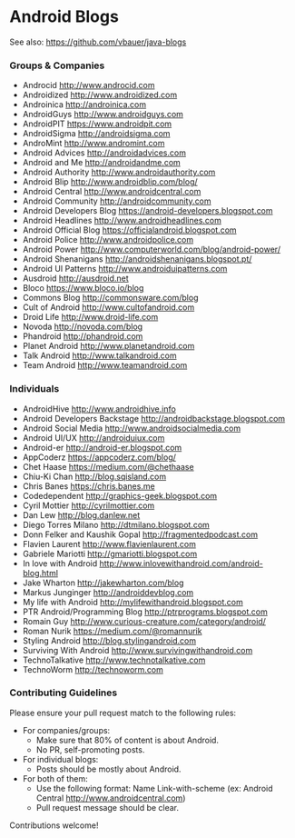 # Android Blogs

See also: https://github.com/vbauer/java-blogs


### Groups & Companies

* Androcid http://www.androcid.com
* Androidized http://www.androidized.com
* Androinica http://androinica.com
* AndroidGuys http://www.androidguys.com
* AndroidPIT https://www.androidpit.com
* AndroidSigma http://androidsigma.com
* AndroMint http://www.andromint.com
* Android Advices http://androidadvices.com
* Android and Me http://androidandme.com
* Android Authority http://www.androidauthority.com
* Android Blip http://www.androidblip.com/blog/
* Android Central http://www.androidcentral.com
* Android Community http://androidcommunity.com
* Android Developers Blog https://android-developers.blogspot.com
* Android Headlines http://www.androidheadlines.com
* Android Official Blog https://officialandroid.blogspot.com
* Android Police http://www.androidpolice.com
* Android Power http://www.computerworld.com/blog/android-power/
* Android Shenanigans http://androidshenanigans.blogspot.pt/
* Android UI Patterns http://www.androiduipatterns.com
* Ausdroid http://ausdroid.net
* Bloco https://www.bloco.io/blog
* Commons Blog http://commonsware.com/blog
* Cult of Android http://www.cultofandroid.com
* Droid Life http://www.droid-life.com
* Novoda http://novoda.com/blog
* Phandroid http://phandroid.com
* Planet Android http://www.planetandroid.com
* Talk Android http://www.talkandroid.com
* Team Android http://www.teamandroid.com


### Individuals

* AndroidHive http://www.androidhive.info
* Android Developers Backstage http://androidbackstage.blogspot.com
* Android Social Media http://www.androidsocialmedia.com
* Android UI/UX http://androiduiux.com
* Android-er http://android-er.blogspot.com
* AppCoderz https://appcoderz.com/blog/
* Chet Haase https://medium.com/@chethaase
* Chiu-Ki Chan http://blog.sqisland.com
* Chris Banes  https://chris.banes.me
* Codedependent http://graphics-geek.blogspot.com
* Cyril Mottier http://cyrilmottier.com
* Dan Lew http://blog.danlew.net
* Diego Torres Milano http://dtmilano.blogspot.com
* Donn Felker and Kaushik Gopal http://fragmentedpodcast.com
* Flavien Laurent http://www.flavienlaurent.com
* Gabriele Mariotti http://gmariotti.blogspot.com
* In love with Android http://www.inlovewithandroid.com/android-blog.html
* Jake Wharton http://jakewharton.com/blog
* Markus Junginger http://androiddevblog.com
* My life with Android http://mylifewithandroid.blogspot.com
* PTR Android/Programming Blog http://ptrprograms.blogspot.com
* Romain Guy http://www.curious-creature.com/category/android/
* Roman Nurik https://medium.com/@romannurik
* Styling Android http://blog.stylingandroid.com
* Surviving With Android http://www.survivingwithandroid.com
* TechnoTalkative http://www.technotalkative.com
* TechnoWorm http://technoworm.com


### Contributing Guidelines

Please ensure your pull request match to the following rules:

* For companies/groups:
    * Make sure that 80% of content is about Android.
    * No PR, self-promoting posts.
* For individual blogs:
    * Posts should be mostly about Android.
* For both of them:
    * Use the following format: Name Link-with-scheme
      (ex: Android Central http://www.androidcentral.com)
    * Pull request message should be clear.

Contributions welcome!
